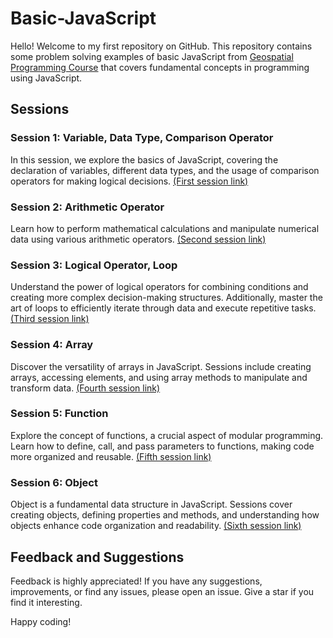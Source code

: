 # Basic-JavaScript
Hello! Welcome to my first repository on GitHub.
This repository contains some problem solving examples of basic JavaScript from [Geospatial Programming Course](https://ramiz-moktader.github.io/geospatial-programming-course/) that covers fundamental concepts in programming using JavaScript.

## Sessions
### Session 1: Variable, Data Type, Comparison Operator
In this session, we explore the basics of JavaScript, covering the declaration of variables, different data types, and the usage of comparison operators for making logical decisions.
[(First session link)](https://github.com/Israt-Jahan-Shonom/Basic-JavaScript/blob/main/Session-1%3A%20Variable%2C%20Data%20type%2C%20Comparison%20operators)

### Session 2: Arithmetic Operator
Learn how to perform mathematical calculations and manipulate numerical data using various arithmetic operators.
[(Second session link)](https://github.com/Israt-Jahan-Shonom/Basic-JavaScript/blob/main/Session-2%3A%20Arithmetic%20Operators%2C%20Conditional%20Statement)

### Session 3: Logical Operator, Loop
Understand the power of logical operators for combining conditions and creating more complex decision-making structures. Additionally, master the art of loops to efficiently iterate through data and execute repetitive tasks.
[(Third session link)](https://github.com/Israt-Jahan-Shonom/Basic-JavaScript/blob/main/Session-3%3A%20Logical%20operator%2C%20Loop)

### Session 4: Array
Discover the versatility of arrays in JavaScript. Sessions include creating arrays, accessing elements, and using array methods to manipulate and transform data.
[(Fourth session link)](https://github.com/Israt-Jahan-Shonom/Basic-JavaScript/blob/main/Session-4%3A%20Array)

### Session 5: Function
Explore the concept of functions, a crucial aspect of modular programming. Learn how to define, call, and pass parameters to functions, making code more organized and reusable.
[(Fifth session link)](https://github.com/Israt-Jahan-Shonom/Basic-JavaScript/blob/main/Session-5%3A%20Function)

### Session 6: Object
Object is a fundamental data structure in JavaScript. Sessions cover creating objects, defining properties and methods, and understanding how objects enhance code organization and readability.
[(Sixth session link)](https://github.com/Israt-Jahan-Shonom/Basic-JavaScript/blob/main/Session-6%3A%20Object)

## Feedback and Suggestions
Feedback is highly appreciated! If you have any suggestions, improvements, or find any issues, please open an issue. Give a star if you find it interesting.

Happy coding!
